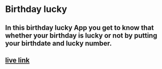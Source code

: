 # Birthday lucky

## In this birthday lucky App you get to know that whether your birthday is lucky or not by putting your birthdate and lucky number.

## [live link](https://birthday-lucky2.netlify.app/)



